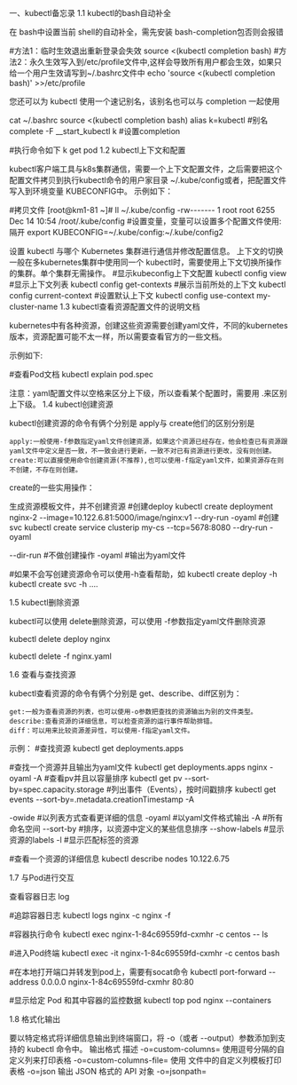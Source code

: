 一、kubectl备忘录
1.1 kubectl的bash自动补全

在 bash中设置当前 shell的自动补全，需先安装 bash-completion包否则会报错

#方法1：临时生效退出重新登录会失效
source <(kubectl completion bash)
#方法2：永久生效写入到/etc/profile文件中,这样会导致所有用户都会生效，如果只给一个用户生效请写到~/.bashrc文件中
echo 'source <(kubectl completion bash)' >>/etc/profile

您还可以为 kubectl 使用一个速记别名，该别名也可以与 completion 一起使用

cat ~/.bashrc
source <(kubectl completion bash)
alias k=kubectl    #别名
complete -F __start_kubectl k #设置completion

#执行命令如下
k get pod 
1.2 kubectl上下文和配置

kubectl客户端工具与k8s集群通信，需要一个上下文配置文件，之后需要把这个配置文件拷贝到执行kubectl命令的用户家目录 ~/.kube/config或者，把配置文件写入到环境变量 KUBECONFIG中。
示例如下：

#拷贝文件
[root@km1-81 ~]# ll ~/.kube/config 
-rw------- 1 root root 6255 Dec 14 10:54 /root/.kube/config
#设置变量，变量可以设置多个配置文件使用:隔开
export KUBECONFIG=~/.kube/config:~/.kube/config2

设置 kubectl 与哪个 Kubernetes 集群进行通信并修改配置信息。 上下文的切换一般在多kubernetes集群中使用同一个 kubectl时，需要使用上下文切换所操作的集群。单个集群无需操作。
#显示kubeconfig上下文配置
kubectl config view
#显示上下文列表
kubectl config get-contexts
#展示当前所处的上下文
kubectl config current-context 
#设置默认上下文
kubectl config use-context my-cluster-name
1.3 kubectl查看资源配置文件的说明文档

kubernetes中有各种资源，创建这些资源需要创建yaml文件，不同的kubernetes版本，资源配置可能不太一样，所以需要查看官方的一些文档。

示例如下:

#查看Pod文档
kubectl explain pod.spec

注意：yaml配置文件以空格来区分上下级，所以查看某个配置时，需要用 .来区别上下级。
1.4 kubectl创建资源

kubectl创建资源的命令有俩个分别是 apply与 create他们的区别分别是

    apply:一般使用-f参数指定yaml文件创建资源，如果这个资源已经存在，他会检查已有资源跟yaml文件中定义是否一致，不一致会进行更新，一致不对已有资源进行更改，没有则创建。
    create:可以直接使用命令创建资源(不推荐),也可以使用-f指定yaml文件，如果资源存在则不创建，不存在则创建。
create的一些实用操作：

生成资源模板文件，并不创建资源
#创建deploy
kubectl create deployment nginx-2 --image=10.122.6.81:5000/image/nginx:v1 --dry-run -oyaml
#创建svc
kubectl create service clusterip my-cs --tcp=5678:8080 --dry-run -oyaml

--dir-run   #不做创建操作
-oyaml      #输出为yaml文件

#如果不会写创建资源命令可以使用-h查看帮助，如
kubectl create deploy -h
kubectl create svc -h
....

1.5 kubectl删除资源

kubectl可以使用 delete删除资源，可以使用 -f参数指定yaml文件删除资源

kubectl delete deploy nginx

kubectl delete -f nginx.yaml

1.6 查看与查找资源

kubectl查看资源的命令有俩个分别是 get、describe、diff区别为：

    get:一般为查看资源的列表，也可以使用-o参数把查找的资源输出为别的文件类型。
    describe:查看资源的详细信息，可以检查资源的运行事件帮助排错。
    diff：可以用来比较资源差异性，可以使用-f指定yaml文件。

示例：
#查找资源
kubectl get deployments.apps

#查找一个资源并且输出为yaml文件
kubectl get deployments.apps  nginx -oyaml -A
#查看pv并且以容量排序
kubectl get pv --sort-by=spec.capacity.storage
#列出事件（Events），按时间戳排序
kubectl get events --sort-by=.metadata.creationTimestamp -A

-owide  #以列表方式查看更详细的信息
-oyaml  #以yaml文件格式输出
-A      #所有命名空间
--sort-by  #排序，以资源中定义的某些信息排序
--show-labels #显示资源的labels
-l          #显示匹配标签的资源

#查看一个资源的详细信息
kubectl describe nodes 10.122.6.75

1.7 与Pod进行交互

查看容器日志 log

#追踪容器日志
kubectl logs nginx -c nginx  -f

#容器执行命令
kubectl exec nginx-1-84c69559fd-cxmhr -c centos -- ls

#进入Pod终端
kubectl exec -it nginx-1-84c69559fd-cxmhr -c centos bash

#在本地打开端口并转发到pod上，需要有socat命令
kubectl port-forward --address 0.0.0.0 nginx-1-84c69559fd-cxmhr 80:80

#显示给定 Pod 和其中容器的监控数据
kubectl top pod nginx --containers

1.8 格式化输出

要以特定格式将详细信息输出到终端窗口，将 -o（或者 --output）参数添加到支持的 kubectl 命令中。
输出格式	描述
-o=custom-columns=<spec>	使用逗号分隔的自定义列来打印表格
-o=custom-columns-file=<filename>	使用<filename> 文件中的自定义列模板打印表格
-o=json	输出 JSON 格式的 API 对象
-o=jsonpath=<template>	打印 jsonpath表达式中定义的字段
-o=jsonpath-file=<filename>	打印在<filename> 文件中定义的 jsonpath 表达式所指定的字段。
-o=name	仅打印资源名称而不打印其他内容
-o=wide	以纯文本格式输出额外信息，对于 Pod 来说，输出中包含了节点名称
-o=yaml	输出 YAML 格式的 API 对象

示例

#输出集群中运行着的所有镜像
kubectl get pods -A -o=custom-columns='DATA:spec.containers[*].image'

二、kubectl扩展脚本安装